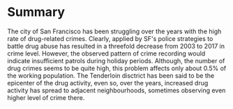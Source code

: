 # Summary

The city of San Francisco has been struggling over the years with the high rate of drug-related crimes. Clearly, applied by SF's police strategies to battle drug abuse has resulted in a threefold decrease from 2003 to 2017 in crime level. However, the observed pattern of crime recording would indicate insufficient patrols during holiday periods. Although, the number of drug crimes seems to be quite high, this problem affects only about 0.5% of the working population. The Tenderloin disctrict has been said to be the epicenter of the drug activity, even so, over the years, increased drug activity has spread to adjacent neighbourhoods, sometimes observing even higher level of crime there.